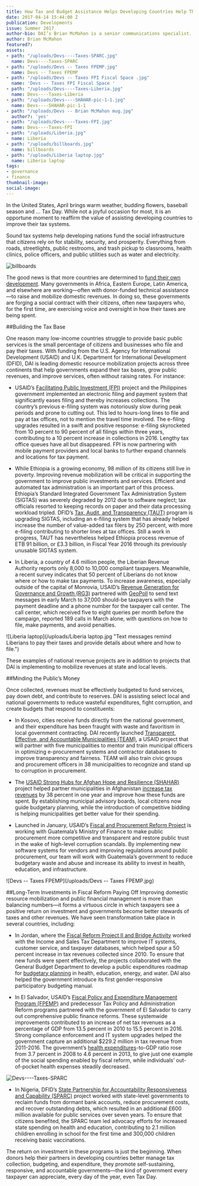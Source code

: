 ```yaml
---
title: How Tax and Budget Assistance Helps Developing Countries Help Themselves
date: 2017-04-14 15:44:00 Z
publication: Developments
issue: Summer 2017
author-bio: DAI’s Brian McMahon is a senior communications specialist.
author: Brian McMahon
featured?: 
assets:
- path: "/uploads/Devs----Taxes-SPARC.jpg"
  name: Devs----Taxes-SPARC
- path: "/uploads/Devs -- Taxes FPEMP.jpg"
  name: Devs -- Taxes FPEMP
- path: "/uploads/Devs -- Taxes FPI Fiscal Space .jpg"
  name: 'Devs -- Taxes FPI Fiscal Space '
- path: "/uploads/Devs----Taxes-Liberia.jpg"
  name: Devs----Taxes-Liberia
- path: "/uploads/Devs----SHAHAR-pic-1-1.jpg"
  name: Devs----SHAHAR-pic-1-1
- path: "/uploads/Devs -- Brian McMahon mug.jpg"
  author?: 'yes'
- path: "/uploads/Devs----Taxes-FPI.jpg"
  name: Devs----Taxes-FPI
- path: "/uploads/Liberia.jpg"
  name: Liberia
- path: "/uploads/billboards.jpg"
  name: billboards
- path: "/uploads/Liberia laptop.jpg"
  name: Liberia laptop
tags:
- governance
- finance
thumbnail-image:
social-image:
---
```


In the United States, April brings warm weather, budding flowers, baseball season and … Tax Day. While not a joyful occasion for most, it is an opportune moment to reaffirm the value of assisting developing countries to improve their tax systems.



Sound tax systems help developing nations fund the social infrastructure that citizens rely on for stability, security, and prosperity. Everything from roads, streetlights, public restrooms, and trash pickup to classrooms, health clinics, police officers, and public utilities such as water and electricity. 

![billboards](/uploads/billboards.jpg "The Revenue Generation for Governance and Growth (RG3) project in Liberia is improving the country’s tax collection system and cultivating a sense of accountability among taxpayers.") 

The good news is that more countries are determined to [fund their own development](http://dai-global-developments.com/articles/long-term-fiscal-reform-takes-root-in-el-salvador-and-elsewhere/). Many governments in Africa, Eastern Europe, Latin America, and elsewhere are working—often with donor-funded technical assistance—to raise and mobilize domestic revenues. In doing so, these governments are forging a social contract with their citizens, often new taxpayers who, for the first time, are exercising voice and oversight in how their taxes are being spent.

##Building the Tax Base

One reason many low-income countries struggle to provide basic public services is the small percentage of citizens and businesses who file and pay their taxes. With funding from the U.S. Agency for International Development (USAID) and U.K. Department for International Development (DFID), DAI is leading domestic resource mobilization projects across three continents that help governments expand their tax bases, grow public revenues, and improve services, often without raising rates. For instance:

* USAID’s [Facilitating Public Investment (FPI)](https://www.dai.com/our-work/projects/philippines-facilitating-public-investment-fpi) project and the Philippines government implemented an electronic filing and payment system that significantly eases filing and thereby increases collections. The country’s previous e-filing system was notoriously slow during peak periods and prone to cutting out. This led to hours-long lines to file and pay at tax offices, not to mention the travel time involved. The e-filing upgrades resulted in a swift and positive response: e-filing skyrocketed from 10 percent to 90 percent of all filings within three years, contributing to a 10 percent increase in collections in 2016. Lengthy tax office queues have all but disappeared. FPI is now partnering with mobile payment providers and local banks to further expand channels and locations for tax payment.

<script id="infogram_0_fiscal_space____philippines_fpi" title="Fiscal Space -- Philippines FPI" src="//e.infogr.am/js/dist/embed.js?B4t" type="text/javascript"></script>

* While Ethiopia is a growing economy, 98 million of its citizens still live in poverty. Improving revenue mobilization will be critical in supporting the government to improve public investments and services. Efficient and automated tax administration is an important part of this process. Ethiopia’s Standard Integrated Government Tax Administration System (SIGTAS) was severely degraded by 2012 due to software neglect; tax officials resorted to keeping records on paper and their data processing workload tripled. DFID’s [Tax, Audit, and Transparency (TAUT)](https://www.dai.com/our-work/projects/ethiopia-tax-audit-and-transparency-programme-taut) program is upgrading SIGTAS, including an e-filing system that has already helped increase the number of value-added tax filers by 250 percent, with more e-filing contributing to shorter lines at tax offices. Still a work in progress, TAUT has nevertheless helped Ethiopia process revenue of ETB 91 billion, or £3.3 billion, in Fiscal Year 2016 through its previously unusable SIGTAS system.

* In Liberia, a country of 4.6 million people, the Liberian Revenue Authority reports only 8,000 to 10,000 compliant taxpayers. Meanwhile, a recent survey indicates that 50 percent of Liberians do not know where or how to make tax payments. To increase awareness, especially outside of the capital of Monrovia, USAID’s [Revenue Generation for Governance and Growth (RG3)](https://www.dai.com/our-work/projects/liberia-revenue-generation-governance-and-growth-rg3) partnered with [GeoPoll](https://research.geopoll.com/) to send text messages in early March to 37,000 should-be taxpayers with the payment deadline and a phone number for the taxpayer call center. The call center, which received five to eight queries per month before the campaign, reported 189 calls in March alone, with questions on how to file, make payments, and avoid penalties.

![Liberia laptop](/uploads/Liberia laptop.jpg "Text messages remind Liberians to pay their taxes and provide details about where and how to file.") 

These examples of national revenue projects are in addition to projects that DAI is implementing to mobilize revenues at state and local levels.

##Minding the Public’s Money

Once collected, revenues must be effectively budgeted to fund services, pay down debt, and contribute to reserves. DAI is assisting select local and national governments to reduce wasteful expenditures, fight corruption, and create budgets that respond to constituents:

* In Kosovo, cities receive funds directly from the national government, and their expenditure has been fraught with waste and favoritism in local government contracting. DAI recently launched [Transparent, Effective, and Accountable Municipalities (TEAM)](https://www.dai.com/our-work/projects/kosovo-transparent-effective-and-accountable-municipalities-team), a USAID project that will partner with five municipalities to mentor and train municipal officers in optimizing e-procurement systems and contractor databases to improve transparency and fairness. TEAM will also train civic groups and procurement officers in 38 municipalities to recognize and stand up to corruption in procurement.

* The [USAID Strong Hubs for Afghan Hope and Resilience (SHAHAR)](https://www.dai.com/our-work/projects/afghanistan-strong-hubs-afghan-hope-and-resilience-shahar) project helped partner municipalities in Afghanistan [increase tax revenues](http://dai-global-developments.com/articles/afghan-municipalities-raise-more-revenues-deliver-better-services-enhance-stability/) by 38 percent in one year and improve how these funds are spent. By establishing municipal advisory boards, local citizens now guide budgetary planning, while the introduction of competitive bidding is helping municipalities get better value for their spending.

* Launched in January, USAID’s [Fiscal and Procurement Reform Project](https://www.dai.com/our-work/projects/guatemala-fiscal-and-procurement-reform-project-fprp) is working with Guatemala’s Ministry of Finance to make public procurement more competitive and transparent and restore public trust in the wake of high-level corruption scandals. By implementing new software systems for vendors and improving regulations around public procurement, our team will work with Guatemala’s government to reduce budgetary waste and abuse and increase its ability to invest in health, education, and infrastructure.

![Devs -- Taxes FPEMP](/uploads/Devs -- Taxes FPEMP.jpg) 

##Long-Term Investments in Fiscal Reform Paying Off
Improving domestic resource mobilization and public financial management is more than balancing numbers—it forms a virtuous circle in which taxpayers see a positive return on investment and governments become better stewards of taxes and other revenues. We have seen transformation take place in several countries, including:

* In Jordan, where the [Fiscal Reform Project II and Bridge Activity](https://www.dai.com/our-work/projects/jordan-fiscal-reform-project-ii-and-bridge-activity-frp-ii-frp-bridge) worked with the Income and Sales Tax Department to improve IT systems, customer service, and taxpayer databases, which helped spur a 50 percent increase in tax revenues collected since 2010. To ensure that new funds were spent effectively, the projects collaborated with the General Budget Department to develop a public expenditures roadmap for [budgetary planning](https://www.dai.com/news/usaid-jordan-fiscal-reform-project-produces-video-new-budgeting-tool) in health, education, energy, and water. DAI also helped the government introduce its first gender-responsive participatory budgeting manual.

* In El Salvador, USAID’s [Fiscal Policy and Expenditure Management Program (FPEMP)](https://www.dai.com/our-work/projects/el-salvador-fiscal-policy-and-expenditure-management-program-fpemp) and predecessor Tax Policy and Administration Reform programs partnered with the government of El Salvador to carry out comprehensive public finance reforms. These systemwide improvements contributed to an increase of net tax revenues as a percentage of GDP from 13.5 percent in 2010 to 15.5 percent in 2016. Strong compliance enforcement and IT system upgrades helped the government capture an additional $229.2 million in tax revenue from 2011-2016. The government’s [health expenditures](http://dai-global-developments.com/articles/when-tax-reform-leads-to-increased-funding-for-health-services/)-to-GDP ratio rose from 3.7 percent in 2008 to 4.6 percent in 2013, to give just one example of the social spending enabled by fiscal reform, while individuals’ out-of-pocket health expenses steadily decreased.

![Devs----Taxes-SPARC](/uploads/Devs----Taxes-SPARC.jpg "Raising awareness in Nigeria on the role of taxation.") 

* In Nigeria, DFID’s [State Partnership for Accountability Responsiveness and Capability (SPARC)](https://www.dai.com/our-work/projects/nigeria-state-partnership-accountability-responsiveness-and-capability-sparc) project worked with state-level governments to reclaim funds from dormant bank accounts, reduce procurement costs, and recover outstanding debts, which resulted in an additional £600 million available for public services over seven years. To ensure that citizens benefited, the SPARC team led advocacy efforts for increased state spending on health and education, contributing to 2.1 million children enrolling in school for the first time and 300,000 children receiving basic vaccinations.

The return on investment in these programs is just the beginning. When donors help their partners in developing countries better manage tax collection, budgeting, and expenditure, they promote self-sustaining, responsive, and accountable governments—the kind of government every taxpayer can appreciate, every day of the year, even Tax Day.

